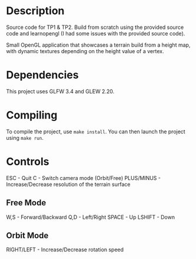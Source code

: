 # Description

Source code for TP1 & TP2.
Build from scratch using the provided source code and learnopengl (I had some issues with the provided source code).

Small OpenGL application that showcases a terrain build from a height map, with dynamic textures depending on the height value of a vertex.

# Dependencies

This project uses GLFW 3.4 and GLEW 2.20.

# Compiling

To compile the project, use `make install`.
You can then launch the project using `make run`.

# Controls

ESC - Quit
C - Switch camera mode (Orbit/Free)
PLUS/MINUS - Increase/Decrease resolution of the terrain surface

## Free Mode

W,S - Forward/Backward
Q,D - Left/Right
SPACE - Up
LSHIFT - Down

## Orbit Mode

RIGHT/LEFT - Increase/Decrease rotation speed
